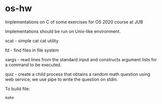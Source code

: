# os-hw
Implementations on C of some exercises for OS 2020 course at JUB

Implementations should be run on Unix-like environment.

scat - simple cat cat utility

fd - find files in file system

xargs - read lines from the standard input and constructs argument lists for a command to be executed.

quiz - create a child process that obtains a random math question using web service, we use pipe to write the question on stdin.

To build file:
```
make
```
